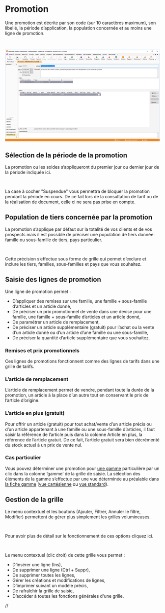 # Promotion


Une promotion est décrite par son code (sur 10 caractères maximum), 
 son libellé, la période d’application, la population concernée et au moins 
 une ligne de promotion.


 


![](Promotion.png)


## Sélection de la période de la promotion


La promotion ou les soldes s’appliqueront du premier jour ou dernier 
 jour de la période indiquée ici.


 


La case à cocher "Suspendue" 
 vous permettra de bloquer la promotion pendant la période en cours. De 
 ce fait lors de la consultation de tarif ou de la réalisation de document, 
 celle ci ne sera pas prise en compte.


## Population de tiers concernée par la promotion


La promotion s’applique par défaut sur la totalité de vos clients et 
 de vos prospects mais il est possible de préciser une population de tiers 
 donnée: famille ou sous-famille de tiers, pays particulier.


 


Cette précision s’effectue sous forme de grille qui permet d’exclure 
 et inclure les tiers, familles, sous-familles et pays que vous souhaitez.


## Saisie des lignes de promotion


Une ligne de promotion permet :


* D’appliquer 
 des remises sur une famille, une famille + sous-famille d’articles 
 et un article donné,
* De préciser 
 un prix promotionnel de vente dans une devise pour une famille, une 
 famille + sous-famille d’articles et un article donné,
* De paramétrer 
 un article de remplacement,
* De préciser un 
 article supplémentaire (gratuit) 
 pour l’achat ou la vente d’un article donné ou d’un article d’une 
 famille ou une sous-famille,
* De préciser la 
 quantité d’article supplémentaire 
 que vous souhaitez.


### Remises et prix promotionnels


Ces lignes de promotions fonctionnent comme des lignes de tarifs dans 
 une grille de tarifs.


### L’article de remplacement


L’article de remplacement permet de vendre, pendant toute la durée de 
 la promotion, un article à la place d’un autre tout en conservant le prix 
 de l’article d’origine.


### L’article en plus (gratuit)


Pour offrir un article (gratuit) pour tout achat/vente d’un article 
 précis ou d’un article appartenant à une famille ou une sous-famille d’articles, 
 il faut saisir la référence de l’article puis dans la colonne Article 
 en plus, la référence de l’article gratuit. De ce fait, l’article gratuit 
 sera bien décrémenté du stock actuel à un prix de vente nul.


### Cas particulier


Vous pouvez déterminer une promotion pour [une 
 gamme](../../Gammes/2/Gamme/Gamme.md) particulière par un clic dans la colonne ‘gamme’ de la grille 
 de saisie. La sélection des éléments de la gamme s’effectue par une vue 
 déterminée au préalable dans [la 
 fiche gamme](../../Gammes/2/Gamme/Gamme.md) ([vue cartésienne](../../Gammes/2/Gamme/VuesStandardCartesienne.md) ou [vue standard](../../Gammes/2/Gamme/VuesStandardCartesienne.md)).


## Gestion de la grille


Le menu contextuel et les boutons (Ajouter, Filtrer, Annuler le filtre, 
 Modifier) permettent de gérer plus simplement les grilles volumineuses.


 


Pour avoir plus de détail sur le fonctionnement de ces options cliquez 
 ici.


 


Le menu contextuel (clic droit) de cette grille vous permet :


* D’insérer 
 une ligne (Ins),
* De supprimer 
 une ligne (Ctrl + Suppr),
* De supprimer 
 toutes les lignes,
* Gérer 
 les créations et modifications de lignes,
* D’imprimer 
 suivant un modèle précis,
* De rafraîchir 
 la grille de saisie,
* D’accéder à toutes 
 les fonctions générales d'une grille.


//<![CDATA[
 if( typeof( FilePopupInit ) != 'function' ) FilePopupInit = new Function();
 FilePopupInit('a1');
 FilePopupInit('a2');
//]]>
